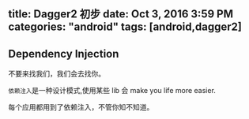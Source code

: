 title: Dagger2 初步
date: Oct 3, 2016 3:59 PM
categories: "android"
tags: [android,dagger2]
---

## Dependency Injection

不要来找我们，我们会去找你。

`依赖注入`是一种设计模式,使用某些 lib 会 make you life more easier.

每个应用都用到了依赖注入，不管你知不知道。